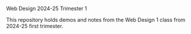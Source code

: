 Web Design 2024-25 Trimester 1

This repository holds demos and notes from the Web Design 1 class from 2024-25 first trimester.
